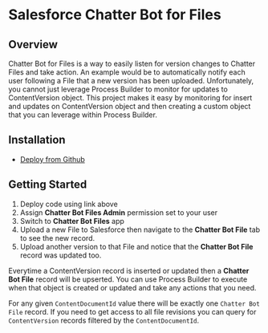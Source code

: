 Salesforce Chatter Bot for Files
================================

Overview
--------
Chatter Bot for Files is a way to easily listen for version changes to Chatter Files and take action.
An example would be to automatically notify each user following a File that a new version has been uploaded.
Unfortunately, you cannot just leverage Process Builder to monitor for updates to ContentVersion object.
This project makes it easy by monitoring for insert and updates on ContentVersion object and then creating a custom object that you can leverage within Process Builder.

Installation
----------------------

* [Deploy from Github](https://githubsfdeploy.herokuapp.com)

Getting Started
----------------------

1. Deploy code using link above
2. Assign **Chatter Bot Files Admin** permission set to your user
3. Switch to **Chatter Bot Files** app
4. Upload a new File to Salesforce then navigate to the **Chatter Bot File** tab to see the new record.
5. Upload another version to that File and notice that the **Chatter Bot File** record was updated too.

Everytime a ContentVersion record is inserted or updated then a **Chatter Bot File** record will be upserted. You can use Process Builder to execute when that object is created or updated and take any actions that you need.

For any given `ContentDocumentId` value there will be exactly one `Chatter Bot File` record. If you need to get access to all file revisions you can query for `ContentVersion` records filtered by the `ContentDocumentId`.